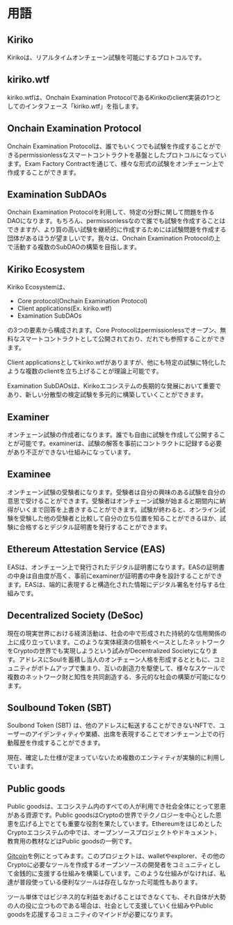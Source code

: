 # 用語

## Kiriko

Kirikoは、リアルタイムオンチェーン試験を可能にするプロトコルです。

## kiriko.wtf

kiriko.wtfは、Onchain Examination ProtocolであるKirikoのclient実装の1つとしてのインタフェース「kiriko.wtf」を指します。

## Onchain Examination Protocol

Onchain Examination Protocolは、誰でもいくつでも試験を作成することができるpermissionlessなスマートコントラクトを基盤としたプロトコルになっています。Exam Factory Contractを通じて、様々な形式の試験をオンチェーン上で作成することができます。

## Examination SubDAOs

Onchain Examination Protocolを利用して、特定の分野に関して問題を作るDAOになります。もちろん、permissonlessなので誰でも試験を作成することはできますが、より質の高い試験を継続的に作成するためには試験問題を作成する団体があるほうが望ましいです。我々は、Onchain Examination Protocolの上で活動する複数のSubDAOの構築を目指します。

## Kiriko Ecosystem

Kiriko Ecosystemは、
- Core protocol(Onchain Examination Protocol)
- Client applications(Ex. kiriko.wtf)
- Examination SubDAOs

の3つの要素から構成されます。Core Protocolはpermissionlessでオープン、無料なスマートコントラクトとして公開されており、だれでも参照することができます。

Client applicationsとしてkiriko.wtfがありますが、他にも特定の試験に特化したような複数のclientを立ち上げることが理論上可能です。

Examination SubDAOsは、Kirikoエコシステムの長期的な発展において重要であり、新しい分散型の検定試験を多元的に構築していくことができます。

## Examiner

オンチェーン試験の作成者になります。誰でも自由に試験を作成して公開することが可能です。examinerは、試験の解答を事前にコントラクトに記録する必要があり不正ができない仕組みになっています。

## Examinee

オンチェーン試験の受験者になります。受験者は自分の興味のある試験を自分の意思で受けることができます。受験者はオンチェーン試験が始まると期間内に納得がいくまで回答を上書きすることができます。試験が終わると、オンライン試験を受験した他の受験者と比較して自分の立ち位置を知ることができるほか、試験に合格するとデジタル証明書を発行することができます。

## Ethereum Attestation Service (EAS)

EASは、オンチェーン上で発行されたデジタル証明書になります。EASの証明書の中身は自由度が高く、事前にexaminerが証明書の中身を設計することができます。EASは、端的に表現すると構造化された情報にデジタル署名を付与する仕組みです。

## Decentralized Society (DeSoc)

現在の現実世界における経済活動は、社会の中で形成された持続的な信用関係の上に成り立っています。このような実体経済の信頼をベースとしたネットワークをCryptoの世界でも実現しようという試みがDecentralized Societyになります。アドレスにSoulを蓄積し当人のオンチェーン人格を形成するとともに、コミュニティがボトムアップで集まり、互いの創造力を駆使して、様々なスケールで複数のネットワーク財と知性を共同創造する、多元的な社会の構築が可能になります。

## Soulbound Token (SBT)

Soulbond Token (SBT) は、他のアドレスに転送することができないNFTで、ユーザーのアイデンティティや業績、出席を表現することでオンチェーン上での行動履歴を作成することができます。

現在、確定した仕様が定まっていないため複数のエンティティが実験的に利用しています。

## Public goods

Public goodsは、エコシステム内のすべての人が利用でき社会全体にとって恩恵がある資源です。Public goodsはCryptoの世界でテクノロジーを中心とした恩恵を広げる上でとても重要な役割を果たしています。EthereumをはじめとしたCryptoエコシステムの中では、オープンソースプロジェクトやドキュメント、教育用の教材などはPublic goodsの一例です。

[Gitcoin](https://www.gitcoin.co/)を例にとってみます。このプロジェクトは、walletやexplorer、その他のCryptoに必要なツールを作成するオープンソースの開発者をコミュニティとして金銭的に支援する仕組みを構築しています。このような仕組みがなければ、私達が普段使っている便利なツールは存在しなかった可能性もあります。

ツール単体ではビジネス的な利益をあげることはできなくても、それ自体が大勢の人の役に立つものである場合は、社会として支援していく仕組みやPublic goodsを応援するコミュニティのマインドが必要になります。
